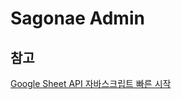 # Sagonae Admin

## 참고
[Google Sheet API 자바스크립트 빠른 시작](https://developers.google.com/sheets/api/quickstart/js?hl=ko)